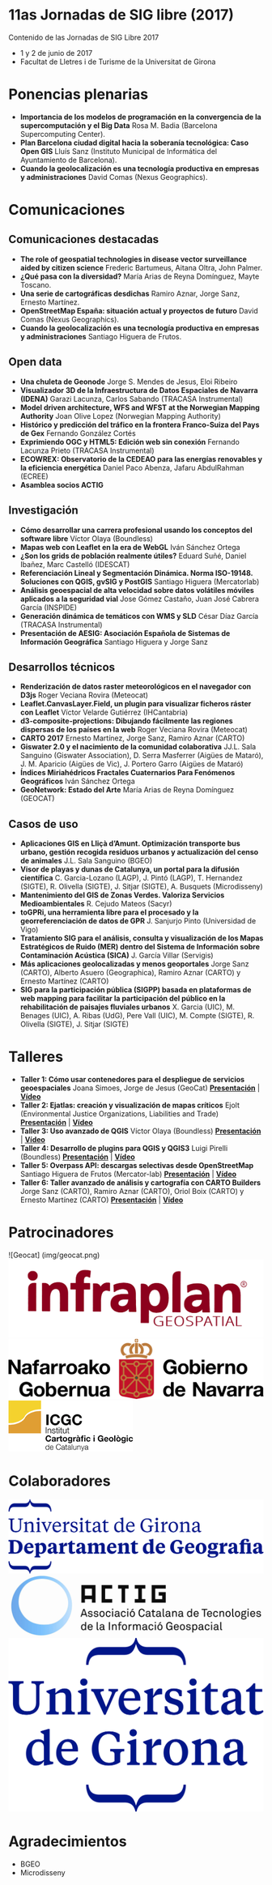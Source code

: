 # 11as Jornadas de SIG libre (2017)

Contenido de las Jornadas de SIG Libre 2017

* 1 y 2 de junio de 2017
* Facultat de Lletres i de Turisme de la Universitat de Girona

Ponencias plenarias
====================

* **Importancia de los modelos de programación en la convergencia de la supercomputación y el Big Data** Rosa M. Badia (Barcelona Supercomputing Center).
* **Plan Barcelona ciudad digital hacia la soberanía tecnológica: Caso Open GIS**  Lluís Sanz (Instituto Municipal de Informática del Ayuntamiento de Barcelona).
* **Cuando la geolocalización es una tecnología productiva en empresas y administraciones** David Comas (Nexus Geographics).

Comunicaciones
=================

Comunicaciones destacadas
---------------------------

* **The role of geospatial technologies in disease vector surveillance aided by citizen science**  Frederic Bartumeus, Aitana Oltra, John Palmer.
* **¿Qué pasa con la diversidad?** María Arias de Reyna Domínguez, Mayte Toscano.
* **Una serie de cartográficas desdichas** Ramiro Aznar, Jorge Sanz, Ernesto Martínez.
* **OpenStreetMap España: situación actual y proyectos de futuro** David Comas (Nexus Geographics).
* **Cuando la geolocalización es una tecnología productiva en empresas y administraciones** Santiago Higuera de Frutos.

Open data
---------------------------

* **Una chuleta de Geonode**  Jorge S. Mendes de Jesus, Eloi Ribeiro
* **Visualizador 3D de la Infraestructura de Datos Espaciales de Navarra (IDENA)** Garazi Lacunza, Carlos Sabando (TRACASA Instrumental)
* **Model driven architecture, WFS and WFST at the Norwegian Mapping Authority** Joan Olive Lopez (Norwegian Mapping Authority)
* **Histórico y predicción del tráfico en la frontera Franco-Suiza del Pays de Gex** Fernando González Cortés
* **Exprimiendo OGC y HTML5: Edición web sin conexión** Fernando Lacunza Prieto (TRACASA Instrumental)
* **ECOWREX: Observatorio de la CEDEAO para las energías renovables y la eficiencia energética**  Daniel Paco Abenza, Jafaru AbdulRahman (ECREE)
* **Asamblea socios ACTIG**

Investigación
---------------------------

* **Cómo desarrollar una carrera profesional usando los conceptos del software libre**   Víctor Olaya (Boundless)
* **Mapas web con Leaflet en la era de WebGL** Iván Sánchez Ortega
* **¿Son los grids de población realmente útiles?**  Eduard Suñé, Daniel Ibañez, Marc Castelló (IDESCAT)
* **Referenciación Lineal y Segmentación Dinámica. Norma ISO-19148. Soluciones con QGIS, gvSIG y PostGIS** Santiago Higuera (Mercatorlab)
* **Análisis geoespacial de alta velocidad sobre datos volátiles móviles aplicados a la seguridad vial** Jose Gómez Castaño, Juan José Cabrera García (INSPIDE)
* **Generación dinámica de temáticos con WMS y SLD**  César Díaz García (TRACASA Instrumental)
* **Presentación de AESIG: Asociación Española de Sistemas de Información Geográfica**  Santiago Higuera y Jorge Sanz

Desarrollos técnicos
---------------------------

* **Renderización de datos raster meteorológicos en el navegador con D3js**   Roger Veciana Rovira (Meteocat)
* **Leaflet.CanvasLayer.Field, un plugin para visualizar ficheros ráster con Leaflet** Víctor Velarde Gutiérrez (IHCantabria)
* **d3-composite-projections: Dibujando fácilmente las regiones dispersas de los países en la web**  Roger Veciana Rovira (Meteocat)
* **CARTO 2017** Ernesto Martínez, Jorge Sanz, Ramiro Aznar (CARTO)
* **Giswater 2.0 y el nacimiento de la comunidad colaborativa** JJ.L. Sala Sanguino (Giswater Association), D. Serra Masferrer (Aigües de Mataró), J. M. Aparicio (Aigües de Vic), J. Portero Garro (Aigües de Mataró)
* **Índices Miriahédricos Fractales Cuaternarios Para Fenómenos Geográficos**  Iván Sánchez Ortega
* **GeoNetwork: Estado del Arte** María Arias de Reyna Domínguez (GEOCAT)

Casos de uso
---------------------------

* **Aplicaciones GIS en Lliçà d’Amunt. Optimización transporte bus urbano, gestión recogida residuos urbanos y actualización del censo de animales**   J.L. Sala Sanguino (BGEO)
* **Visor de playas y dunas de Catalunya, un portal para la difusión científica** C. Garcia-Lozano (LAGP), J. Pintó (LAGP), T. Hernandez (SIGTE), R. Olivella (SIGTE), J. Sitjar (SIGTE), A. Busquets (Microdisseny)
* **Mantenimiento del GIS de Zonas Verdes. Valoriza Servicios Medioambientales**  R. Cejudo Mateos (Sacyr)
* **toGPRi, una herramienta libre para el procesado y la georreferenciación de datos de GPR** J. Sanjurjo Pinto (Universidad de Vigo)
* **Tratamiento SIG para el análisis, consulta y visualización de los Mapas Estratégicos de Ruido (MER) dentro del Sistema de Información sobre Contaminación Acústica (SICA)** J. García Villar (Servigis)
* **Más aplicaciones geolocalizadas y menos geoportales** Jorge Sanz (CARTO), Alberto Asuero (Geographica), Ramiro Aznar (CARTO) y Ernesto Martínez (CARTO)
* **SIG para la participación pública (SIGPP) basada en plataformas de web mapping para facilitar la participación del público en la rehabilitación de paisajes fluviales urbanos** X. Garcia (UIC), M. Benages (UIC), A. Ribas (UdG), Pere Vall (UIC), M. Compte (SIGTE), R. Olivella (SIGTE), J. Sitjar (SIGTE)

Talleres
========

* **Taller 1:  Cómo usar contenedores para el despliegue de servicios geoespaciales** Joana Simoes, Jorge de Jesus (GeoCat) **[Presentación]()** | **[Vídeo]()**
* **Taller 2:  Ejatlas: creación y visualización de mapas críticos** Ejolt (Environmental Justice Organizations, Liabilities and Trade) **[Presentación]()** | **[Vídeo]()**
* **Taller 3:  Uso avanzado de QGIS** Víctor Olaya (Boundless) **[Presentación]()** | **[Vídeo]()**
* **Taller 4:  Desarrollo de plugins para QGIS y QGIS3** Luigi Pirelli (Boundless) **[Presentación]()** | **[Vídeo]()**
* **Taller 5:  Overpass API: descargas selectivas desde OpenStreetMap** Santiago Higuera de Frutos (Mercator-lab) **[Presentación]()** | **[Vídeo]()**
* **Taller 6:  Taller avanzado de análisis y cartografía con CARTO Builders** Jorge Sanz (CARTO), Ramiro Aznar (CARTO), Oriol Boix (CARTO) y Ernesto Martínez (CARTO) **[Presentación]()** | **[Vídeo]()**

Patrocinadores
==============

![Geocat] (img/geocat.png)
![Infraplan](img/infraplan.png)
![Gobierno de Navarra](img/navarra.png)
![ICGC](img/ICGC.png)


Colaboradores
==============

![Departament de Geografia, UdG](img/geografia.png)
![ACTIG](img/actig.JPG)
![UdG](img/UdG.png)



Agradecimientos
==============
* BGEO
* Microdisseny
